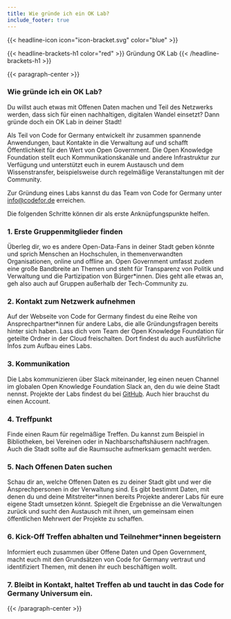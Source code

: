 ```yaml
---
title: Wie gründe ich ein OK Lab?
include_footer: true
---
```


{{< headline-icon icon="icon-bracket.svg" color="blue" >}}


{{< headline-brackets-h1 color="red"  >}}
Gründung OK Lab
{{< /headline-brackets-h1  >}}

{{< paragraph-center  >}}
### Wie gründe ich ein OK Lab?
Du willst auch etwas mit Offenen Daten machen und Teil des Netzwerks werden, dass sich für einen nachhaltigen, digitalen Wandel einsetzt? Dann gründe doch ein OK Lab in deiner Stadt!

Als Teil von Code for Germany entwickelt ihr zusammen spannende Anwendungen, baut Kontakte in die Verwaltung auf und schafft Öffentlichkeit für den Wert von Open Government. Die Open Knowledge Foundation stellt euch Kommunikationskanäle und andere Infrastruktur zur Verfügung und unterstützt euch in eurem Austausch und dem Wissenstransfer, beispielsweise durch regelmäßige Veranstaltungen mit der Community.

Zur Gründung eines Labs kannst du das Team von Code for Germany unter info@codefor.de erreichen.

Die folgenden Schritte können dir als erste Anknüpfungspunkte helfen.

### 1. Erste Gruppenmitglieder finden

Überleg dir, wo es andere Open-Data-Fans in deiner Stadt geben könnte und sprich Menschen an Hochschulen, in themenverwandten Organisationen, online und offline an. Open Government umfasst zudem eine große Bandbreite an Themen und steht für Transparenz von Politik und Verwaltung und die Partizipation von Bürger\*innen. Dies geht alle etwas an, geh also auch auf Gruppen außerhalb der Tech-Community zu.

### 2. Kontakt zum Netzwerk aufnehmen

Auf der Webseite von Code for Germany findest du eine Reihe von Ansprechpartner\*innen für andere Labs, die alle Gründungsfragen bereits hinter sich haben. Lass dich vom Team der Open Knowledge Foundation für geteilte Ordner in der Cloud freischalten. Dort findest du auch ausführliche Infos zum Aufbau eines Labs.

### 3. Kommunikation 

Die Labs kommunizieren über Slack miteinander, leg einen neuen Channel im globalen Open Knowledge Foundation Slack an, den du wie deine Stadt nennst. Projekte der Labs findest du bei [GitHub](https://github.com/okfde/codefor.de). Auch hier brauchst du einen Account.

### 4. Treffpunkt

Finde einen Raum für regelmäßige Treffen. Du kannst zum Beispiel in Bibliotheken, bei Vereinen oder in Nachbarschaftshäusern nachfragen. Auch die Stadt sollte auf die Raumsuche aufmerksam gemacht werden.

### 5. Nach Offenen Daten suchen

Schau dir an, welche Offenen Daten es zu deiner Stadt gibt und wer die Ansprechpersonen in der Verwaltung sind. Es gibt bestimmt Daten, mit denen du und deine Mitstreiter\*innen bereits Projekte anderer Labs für eure eigene Stadt umsetzen könnt. Spiegelt die Ergebnisse an die Verwaltungen zurück und sucht den Austausch mit ihnen, um gemeinsam einen öffentlichen Mehrwert der Projekte zu schaffen.

### 6. Kick-Off Treffen abhalten und Teilnehmer\*innen begeistern

Informiert euch zusammen über Offene Daten und Open Government, macht euch mit den Grundsätzen von Code for Germany vertraut und identifiziert Themen, mit denen ihr euch beschäftigen wollt.

### 7. Bleibt in Kontakt, haltet Treffen ab und taucht in das Code for Germany Universum ein.
{{< /paragraph-center  >}}
